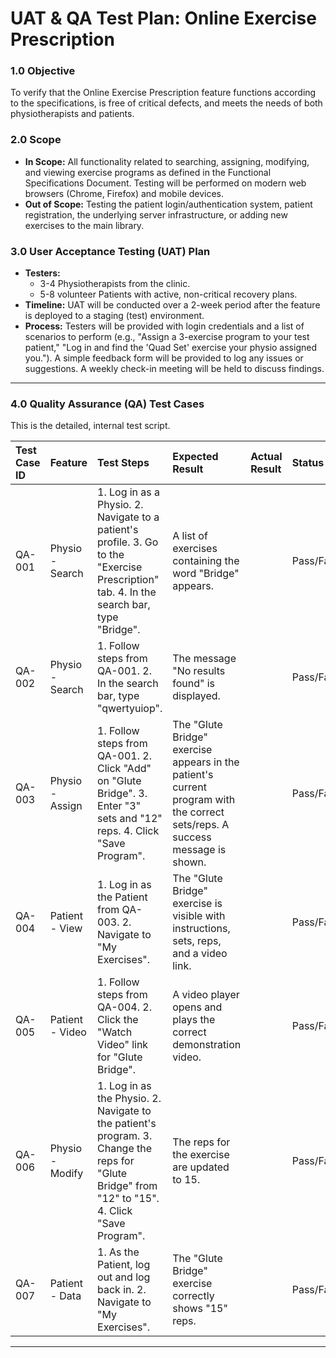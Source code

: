 # UAT & QA Test Plan: Online Exercise Prescription

### 1.0 Objective
To verify that the Online Exercise Prescription feature functions according to the specifications, is free of critical defects, and meets the needs of both physiotherapists and patients.

### 2.0 Scope
* **In Scope:** All functionality related to searching, assigning, modifying, and viewing exercise programs as defined in the Functional Specifications Document. Testing will be performed on modern web browsers (Chrome, Firefox) and mobile devices.
* **Out of Scope:** Testing the patient login/authentication system, patient registration, the underlying server infrastructure, or adding new exercises to the main library.

### 3.0 User Acceptance Testing (UAT) Plan

* **Testers:**
    * 3-4 Physiotherapists from the clinic.
    * 5-8 volunteer Patients with active, non-critical recovery plans.
* **Timeline:** UAT will be conducted over a 2-week period after the feature is deployed to a staging (test) environment.
* **Process:** Testers will be provided with login credentials and a list of scenarios to perform (e.g., "Assign a 3-exercise program to your test patient," "Log in and find the 'Quad Set' exercise your physio assigned you."). A simple feedback form will be provided to log any issues or suggestions. A weekly check-in meeting will be held to discuss findings.

---

### 4.0 Quality Assurance (QA) Test Cases

This is the detailed, internal test script.

| Test Case ID | Feature | Test Steps | Expected Result | Actual Result | Status |
| :--- | :--- | :--- | :--- | :--- | :--- |
| QA-001 | Physio - Search | 1. Log in as a Physio. 2. Navigate to a patient's profile. 3. Go to the "Exercise Prescription" tab. 4. In the search bar, type "Bridge". | A list of exercises containing the word "Bridge" appears. | | Pass/Fail |
| QA-002 | Physio - Search | 1. Follow steps from QA-001. 2. In the search bar, type "qwertyuiop". | The message "No results found" is displayed. | | Pass/Fail |
| QA-003 | Physio - Assign | 1. Follow steps from QA-001. 2. Click "Add" on "Glute Bridge". 3. Enter "3" sets and "12" reps. 4. Click "Save Program". | The "Glute Bridge" exercise appears in the patient's current program with the correct sets/reps. A success message is shown. | | Pass/Fail |
| QA-004 | Patient - View | 1. Log in as the Patient from QA-003. 2. Navigate to "My Exercises". | The "Glute Bridge" exercise is visible with instructions, sets, reps, and a video link. | | Pass/Fail |
| QA-005 | Patient - Video | 1. Follow steps from QA-004. 2. Click the "Watch Video" link for "Glute Bridge". | A video player opens and plays the correct demonstration video. | | Pass/Fail |
| QA-006 | Physio - Modify | 1. Log in as the Physio. 2. Navigate to the patient's program. 3. Change the reps for "Glute Bridge" from "12" to "15". 4. Click "Save Program". | The reps for the exercise are updated to 15. | | Pass/Fail |
| QA-007 | Patient - Data | 1. As the Patient, log out and log back in. 2. Navigate to "My Exercises". | The "Glute Bridge" exercise correctly shows "15" reps. | | Pass/Fail |

---
